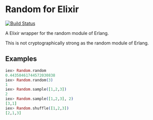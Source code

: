 # Random for Elixir

[![Build Status](https://travis-ci.org/mururu/elixir-random.png?branch=master)](https://travis-ci.org/mururu/elixir-random)

A Elixir wrapper for the random module of Erlang.

This is not cryptographically strong as the random module of Erlang.

## Examples

```elixir
iex> Random.random
0.44358461744572030838
iex> Random.random(3)
1
iex> Random.sample([1,2,3])
2
iex> Random.sample([1,2,3], 2)
[3,1]
iex> Random.shuffle([1,2,3])
[2,1,3]
```
